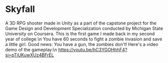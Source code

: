 # Skyfall
A 3D RPG shooter made in Unity as a part of the capstone project for the Game Design and Development Specialization conducted by Michigan State University on Coursera. This is the first game I made back in my second year of college.\n 
You have 60 seconds to fight a zombie invasion and save a little girl. Good news: You have a gun, the zombies don't! Here's a video demo of the gameplay:\n
https://youtu.be/hC3YGOHhhF4?si=pTiUKuwXUz4BFrEL

